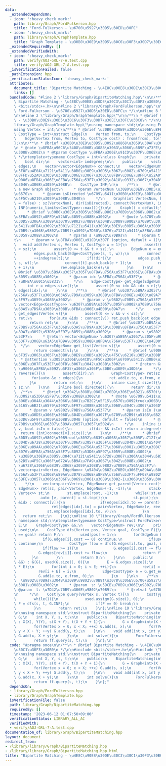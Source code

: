 ```yaml
---
data:
  _extendedDependsOn:
  - icon: ':heavy_check_mark:'
    path: library/Graph/FordFulkerson.hpp
    title: "Ford-Fulkerson - \u6700\u5927\u30D5\u30ED\u30FC"
  - icon: ':heavy_check_mark:'
    path: library/Graph/GraphTemplate.hpp
    title: "Graph Template - \u30B0\u30E9\u30D5\u30C6\u30F3\u30D7\u30EC\u30FC\u30C8"
  _extendedRequiredBy: []
  _extendedVerifiedWith:
  - icon: ':heavy_check_mark:'
    path: verify/AOJ-GRL-7-A.test.cpp
    title: verify/AOJ-GRL-7-A.test.cpp
  _isVerificationFailed: false
  _pathExtension: hpp
  _verificationStatusIcon: ':heavy_check_mark:'
  attributes:
    document_title: "Bipartite Matching - \u4E8C\u90E8\u30DE\u30C3\u30C1\u30F3\u30B0"
    links: []
  bundledCode: "#line 2 \"library/Graph/BipartiteMatching.hpp\"\n\n/**\n * @brief\
    \ Bipartite Matching - \u4E8C\u90E8\u30DE\u30C3\u30C1\u30F3\u30B0\n */\n\n#include\
    \ <bits/stdc++.h>\n\n#line 2 \"library/Graph/FordFulkerson.hpp\"\n\n/**\n * @brief\
    \ Ford-Fulkerson - \u6700\u5927\u30D5\u30ED\u30FC\n */\n\n#line 8 \"library/Graph/FordFulkerson.hpp\"\
    \n\n#line 2 \"library/Graph/GraphTemplate.hpp\"\n\n/**\n * @brief Graph Template\
    \ - \u30B0\u30E9\u30D5\u30C6\u30F3\u30D7\u30EC\u30FC\u30C8\n */\n\n#line 8 \"\
    library/Graph/GraphTemplate.hpp\"\nusing namespace std;\n\nusing EdgeNum = int;\n\
    using Vertex = int;\n\n/**\n * @brief \u30B0\u30E9\u30D5\u306E\u8FBA\n */\ntemplate<typename\
    \ CostType = int>\nstruct Edge{\n    Vertex from, to;\n    CostType cost;\n\n\
    \    Edge(Vertex from, Vertex to, CostType cost) : from(from), to(to), cost(cost){}\n\
    };\n\n/**\n * @brief \u30B0\u30E9\u30D5\u3092\u8868\u3059\u30AF\u30E9\u30B9\u3002\
    \n * @note \u8FBA\u96C6\u5408\u306B\u3088\u3063\u3066\u5B9F\u73FE\u3057\u3066\u3044\
    \u308B\u3002\n * @tparam CostType \u8FBA\u306E\u91CD\u307F\u306E\u578B\u3002\n\
    \ */\ntemplate<typename CostType = int>\nclass Graph{\n    private:\n    int sz;\n\
    \    bool dir;\n    vector<int> indegree;\n\n    public:\n    vector<Edge<CostType>>\
    \ edges;\n    vector<vector<EdgeNum>> connect;\n    vector<EdgeNum> rev; // \u5F62\
    \u5F0F\u4E0A\u7121\u5411\u30B0\u30E9\u30D5\u3067\u3082\u6709\u5411\u8FBA\u3092\
    \u8FFD\u52A0\u3059\u308B\u306E\u3067\u3001\u8FBA\u306E\u8FFD\u52A0\u6642\u306B\
    \u9006\u8FBA\u306E\u8FBA\u756A\u53F7\u3092\u8A18\u9332\u3067\u304D\u308B\u3088\
    \u3046\u306B\u3059\u308B\n    CostType INF;\n\n    /**\n     * @brief Construct\
    \ a new Graph object\n     * @param VertexNum \u30B0\u30E9\u30D5\u306E\u9802\u70B9\
    \u6570\n     * @param isDirected \u6709\u5411\u30B0\u30E9\u30D5\u3068\u3057\u3066\
    \u4F5C\u6210\u3059\u308B\u304B\n     */\n    Graph(int VertexNum, bool isDirected\
    \ = false) : sz(VertexNum), dir(isDirected), connect(VertexNum), indegree(VertexNum),\
    \ INF(numeric_limits<CostType>::max()){}\n\n    Graph() = default;\n\n    /**\n\
    \     * @brief \u30B0\u30E9\u30D5\u306B\u9802\u70B9s\u3068\u9802\u70B9t\u9593\u306E\
    \u8FBA\u3092\u8FFD\u52A0\u3059\u308B\u3002\n     * @note \u6709\u5411\u30B0\u30E9\
    \u30D5\u306A\u3089\u3070\u9802\u70B9s\u304B\u3089\u9802\u70B9t\u3078\u306E\u6709\
    \u5411\u8FBA\u3092\u3001\u7121\u5411\u30B0\u30E9\u30D5\u306A\u3089\u3070\u9802\
    \u70B9s\u3068\u9802\u70B9t\u3092\u7D50\u3076\u7121\u5411\u8FBA\u3092\u8FFD\u52A0\
    \u3059\u308B\u3002\n     * @param s \u9802\u70B9s\n     * @param t \u9802\u70B9\
    t\n     * @param w \u8FBA\u306E\u91CD\u307F (option, default = 1)\n     */\n \
    \   void add(Vertex s, Vertex t, CostType w = 1){\n        assert(0 <= s && s\
    \ < sz);\n        assert(0 <= t && t < sz);\n        EdgeNum e = edges.size();\n\
    \        edges.push_back(Edge<CostType>(s, t, w));\n        connect[s].push_back(e);\n\
    \        ++indegree[t];\n        if(!dir){\n            edges.push_back(Edge<CostType>(t,\
    \ s, w));\n            connect[t].push_back(e + 1);\n            rev.emplace_back(e\
    \ + 1);\n            rev.emplace_back(e);\n        }\n    }\n\n    /**\n     *\
    \ @brief \u6307\u5B9A\u3057\u305F\u8FBA\u756A\u53F7\u306E\u8FBA\u3092\u53D6\u5F97\
    \u3059\u308B\u3002\n     * @param idx \u8FBA\u756A\u53F7\n     * @return Edge<CostType>\
    \ \u8FBA\u60C5\u5831\n     */\n    Edge<CostType> get_edge(EdgeNum idx){\n   \
    \     int e = edges.size();\n        assert(0 <= idx && idx < e);\n        return\
    \ edges[idx];\n    }\n\n    /**\n     * @brief \u6307\u5B9A\u3057\u305F\u9802\u70B9\
    \u756A\u53F7\u306B\u63A5\u7D9A\u3059\u308B\u8FBA\u306E\u4E00\u89A7\u3092\u53D6\
    \u5F97\u3059\u308B\u3002\n     * @param v \u9802\u70B9\u756A\u53F7\n     * @return\
    \ vector<Edge<CostType>> \u6307\u5B9A\u3057\u305F\u9802\u70B9\u756A\u53F7\u306B\
    \u63A5\u7D9A\u3059\u308B\u8FBA\u306E\u4E00\u89A7\n     */\n    vector<Edge<CostType>>\
    \ get_edges(Vertex v){\n        assert(0 <= v && v < sz);\n        vector<Edge<CostType>>\
    \ ret;\n        for(auto &idx : connect[v]) ret.push_back(get_edge(idx));\n  \
    \      return ret;\n    }\n\n    /**\n     * @brief \u6307\u5B9A\u3057\u305F\u9802\
    \u70B9\u756A\u53F7\u306B\u63A5\u7D9A\u3059\u308B\u8FBA\u756A\u53F7\u306E\u4E00\
    \u89A7\u3092\u53D6\u5F97\u3059\u308B\u3002\n     * @param v \u9802\u70B9\u756A\
    \u53F7\n     * @return vector<EdgeNum> \u6307\u5B9A\u3057\u305F\u9802\u70B9\u756A\
    \u53F7\u306B\u63A5\u7D9A\u3059\u308B\u8FBA\u756A\u53F7\u306E\u4E00\u89A7\n   \
    \  */\n    vector<EdgeNum> get_list(Vertex v){\n        assert(0 <= v && v < sz);\n\
    \        return connect[v];\n    }\n\n    /**\n     * @brief \u9006\u8FBA\u3092\
    \u5F35\u3063\u305F\u30B0\u30E9\u30D5\u3092\u4F5C\u6210\u3059\u308B\u3002\n   \
    \  * @attention \u3053\u306E\u64CD\u4F5C\u306F\u6709\u5411\u30B0\u30E9\u30D5\u306B\
    \u306E\u307F\u53EF\u80FD\u3067\u3042\u308B\u3002\n     * @return Graph<CostType>\
    \ \u9006\u8FBA\u3092\u5F35\u3063\u305F\u30B0\u30E9\u30D5\n     */\n    Graph<CostType>\
    \ reverse(){\n        assert(dir);\n        Graph<CostType> ret(sz, true);\n \
    \       for(auto &e : edges){\n            ret.add(e.to, e.from, e.cost);\n  \
    \      }\n        return ret;\n    }\n\n    inline size_t size(){\n        return\
    \ sz;\n    }\n\n    inline bool directed(){\n        return dir;\n    }\n\n  \
    \  /**\n     * @brief \u3042\u308B\u9802\u70B9\u306E\u6B21\u6570(\u51FA\u6B21\u6570\
    )\u3092\u53D6\u5F97\u3059\u308B\u3002\n     * @note \u6709\u5411\u30B0\u30E9\u30D5\
    \u306B\u304A\u3044\u3066\u3001\u7B2C2\u5F15\u6570\u3092true\u306B\u3059\u308C\u3070\
    \u5165\u6B21\u6570\u3092\u5F97\u308B\u3053\u3068\u304C\u3067\u304D\u308B\u3002\
    \n     * @param v \u9802\u70B9\u756A\u53F7\n     * @param isIn (\u6709\u5411\u30B0\
    \u30E9\u30D5\u306E\u3068\u304D\u306E\u307F\u6709\u52B9)\u5165\u6B21\u6570\u3092\
    \u53D6\u5F97\u3059\u308B\u304B (option, default = false)\n     * @return int \u9802\
    \u70B9v\u306E\u6307\u5B9A\u3057\u305F\u5024\n     */\n    inline int degree(Vertex\
    \ v, bool isIn = false){\n        if(dir && isIn) return indegree[v];\n      \
    \  return (int)connect[v].size();\n    }\n\n    /**\n     * @brief \u30B0\u30E9\
    \u30D5\u3092\u9802\u70B9root\u3092\u6839\u3068\u3057\u305F\u7121\u5411\u6839\u4ED8\
    \u304D\u6728\u3068\u307F\u306A\u3057\u305F\u3068\u304D\u3001\u5404\u9802\u70B9\
    \u306E\u89AA\u9802\u70B9\u306E\u756A\u53F7\u3068\u3001\u305D\u308C\u3092\u7D50\
    \u3076\u8FBA\u756A\u53F7\u3092\u53D6\u5F97\u3059\u308B\u3002\n     * @attention\
    \ \u30B0\u30E9\u30D5\u304C\u7121\u5411\u6728\u3067\u306A\u3044\u5834\u5408\u306E\
    \u52D5\u4F5C\u306F\u672A\u5B9A\u7FA9\u3067\u3042\u308B\u3002\n     * @param root\
    \ \u6728\u306E\u6839\u3068\u3059\u308B\u9802\u70B9\u756A\u53F7\n     * @return\
    \ vector<pair<Vertex, EdgeNum>> \u5404\u9802\u70B9\u306E\u89AA\u306E\u9802\u70B9\
    \u756A\u53F7\u3068\u89AA\u3078\u306E\u8FBA\u756A\u53F7\uFF08\u9802\u70B9root\u306B\
    \u5BFE\u3057\u3066\u306F\u3069\u3061\u3089\u3082-1\u3068\u3059\u308B\uFF09\n \
    \    */\n    vector<pair<Vertex, EdgeNum>> get_parent(Vertex root){\n        vector<pair<Vertex,\
    \ EdgeNum>> ret(sz, pair<Vertex, EdgeNum>(-1, -1));\n        stack<pair<Vertex,\
    \ Vertex>> st;\n        st.emplace(root, -1);\n        while(!st.empty()){\n \
    \           auto [v, parent] = st.top();\n            st.pop();\n            for(auto\
    \ &idx : connect[v]){\n                if(edges[idx].to == parent) continue;\n\
    \                ret[edges[idx].to] = pair<Vertex, EdgeNum>(v, rev[idx]);\n  \
    \              st.emplace(edges[idx].to, v);\n            }\n        }\n     \
    \   return ret;\n    }\n};\n#line 10 \"library/Graph/FordFulkerson.hpp\"\n\nusing\
    \ namespace std;\n\ntemplate<typename CostType>\nstruct FordFulkerson{\n    int\
    \ E;\n    Graph<CostType> &G;\n    vector<EdgeNum> rev;\n\n    private:\n    vector<int>\
    \ used;\n\n    CostType dfs(Vertex pos, Vertex goal, CostType F){\n        if(pos\
    \ == goal) return F;\n        used[pos] = 1;\n        for(EdgeNum &i : G.connect[pos]){\n\
    \            if(G.edges[i].cost == 0) continue;\n            if(used[G.edges[i].to])\
    \ continue;\n            CostType flow = dfs(G.edges[i].to, goal, min(F, G.edges[i].cost));\n\
    \            if(flow >= 1){\n                G.edges[i].cost -= flow;\n      \
    \          G.edges[rev[i]].cost += flow;\n                return flow;\n     \
    \       }\n        }\n        return 0;\n    }\n\n    public:\n    FordFulkerson(Graph<CostType>\
    \ &G) : G(G), used(G.size(), 0){\n        E = G.edges.size();\n        rev.resize(2\
    \ * E);\n        for(int i = 0; i < E; ++i){\n            rev[i] = i + E;\n  \
    \          rev[i + E] = i;\n            Edge<CostType> e = G.get_edge(i);\n  \
    \          G.add(e.to, e.from, 0);\n        }\n    }\n\n    /**\n     * @brief\
    \  \u9802\u70B9s\u304B\u3089\u9802\u70B9t\u3078\u306E\u6700\u5927\u6D41\u3092\u6C42\
    \u3081\u308B\u3002\n     * @param  s: \u59CB\u70B9\u306E\u9802\u70B9s\n     *\
    \ @param  t: \u7D42\u70B9\u306E\u9802\u70B9t\n     * @retval \u6700\u5927\u6D41\
    \n     */\n    CostType query(Vertex s, Vertex t){\n        CostType ret = 0;\n\
    \        while(1){\n            used.assign(G.size(), 0);\n            CostType\
    \ F = dfs(s, t, G.INF);\n            if(F == 0) break;\n            ret += F;\n\
    \        }\n        return ret;\n    }\n};\n#line 10 \"library/Graph/BipartiteMatching.hpp\"\
    \n\nusing namespace std;\n\nstruct BipartiteMatching{\n    private:\n    Graph<int>\
    \ G;\n    int X, Y, s, t;\n\n    public:\n    BipartiteMatching(int X, int Y)\
    \ : X(X), Y(Y), s(X + Y), t(X + Y + 1){\n        G = Graph<int>(X + Y + 2, true);\n\
    \        for(Vertex x = 0; x < X; ++x) G.add(s, x);\n        for(Vertex y = X;\
    \ y < X + Y; ++y) G.add(y, t);\n    }\n\n    void add(int x, int y){\n       \
    \ G.add(x, X + y);\n    }\n\n    int solve(){\n        FordFulkerson<int> ff(G);\n\
    \        return ff.query(s, t);\n    }\n};\n"
  code: "#pragma once\n\n/**\n * @brief Bipartite Matching - \u4E8C\u90E8\u30DE\u30C3\
    \u30C1\u30F3\u30B0\n */\n\n#include <bits/stdc++.h>\n\n#include \"FordFulkerson.hpp\"\
    \n\nusing namespace std;\n\nstruct BipartiteMatching{\n    private:\n    Graph<int>\
    \ G;\n    int X, Y, s, t;\n\n    public:\n    BipartiteMatching(int X, int Y)\
    \ : X(X), Y(Y), s(X + Y), t(X + Y + 1){\n        G = Graph<int>(X + Y + 2, true);\n\
    \        for(Vertex x = 0; x < X; ++x) G.add(s, x);\n        for(Vertex y = X;\
    \ y < X + Y; ++y) G.add(y, t);\n    }\n\n    void add(int x, int y){\n       \
    \ G.add(x, X + y);\n    }\n\n    int solve(){\n        FordFulkerson<int> ff(G);\n\
    \        return ff.query(s, t);\n    }\n};"
  dependsOn:
  - library/Graph/FordFulkerson.hpp
  - library/Graph/GraphTemplate.hpp
  isVerificationFile: false
  path: library/Graph/BipartiteMatching.hpp
  requiredBy: []
  timestamp: '2023-06-12 01:07:50+09:00'
  verificationStatus: LIBRARY_ALL_AC
  verifiedWith:
  - verify/AOJ-GRL-7-A.test.cpp
documentation_of: library/Graph/BipartiteMatching.hpp
layout: document
redirect_from:
- /library/library/Graph/BipartiteMatching.hpp
- /library/library/Graph/BipartiteMatching.hpp.html
title: "Bipartite Matching - \u4E8C\u90E8\u30DE\u30C3\u30C1\u30F3\u30B0"
---
```

